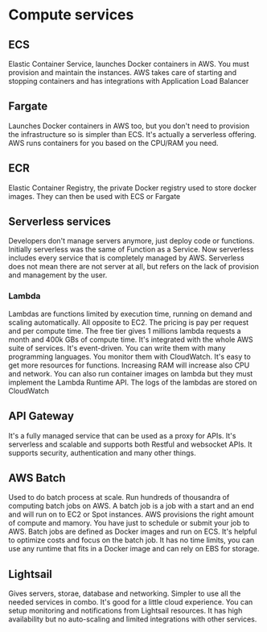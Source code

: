 # Compute services

## ECS
Elastic Container Service, launches Docker containers in AWS. You must provision and maintain the instances. AWS takes care of starting and stopping containers and has integrations with Application Load Balancer

## Fargate
Launches Docker containers in AWS too, but you don't need to provision the infrastructure so is simpler than ECS. It's actually a serverless offering. AWS runs containers for you based on the CPU/RAM you need.

## ECR
Elastic Container Registry, the private Docker registry used to store docker images. They can then be used with ECS or Fargate

## Serverless services
Developers don't manage servers anymore, just deploy code or functions. Initially serverless was the same of Function as a Service. Now serverless includes every service that is completely managed by AWS. Serverless does not mean there are not server at all, but refers on the lack of provision and management by the user.

### Lambda
Lambdas are functions limited by execution time, running on demand and scaling automatically. All opposite to EC2. The pricing is pay per request and per compute time. The free tier gives 1 millions lambda requests a month and 400k GBs of compute time. It's integrated with the whole AWS suite of services. It's event-driven. You can write them with many programming languages. You monitor them with CloudWatch. It's easy to get more resources for functions. Increasing RAM will increase also CPU and network. You can also run container images on lambda but they must implement the Lambda Runtime API.
The logs of the lambdas are stored on CloudWatch

## API Gateway
It's a fully managed service that can be used as a proxy for APIs. It's serverless and scalable and supports both Restful and websocket APIs. It supports security, authentication and many other things.

## AWS Batch
Used to do batch process at scale. Run hundreds of thousandra of computing batch jobs on AWS. A batch job is a job with a start and an end and will run on to EC2 or Spot instances. AWS provisions the right amount of compute and mamory. You have just to schedule or submit your job to AWS. Batch jobs are defined as Docker images and run on ECS. It's helpful to optimize costs and focus on the batch job. It has no time limits, you can use any runtime that fits in a Docker image and can rely on EBS for storage.

## Lightsail
Gives servers, storae, database and networking. Simpler to use all the needed services in combo. It's good for a little cloud experience. You can setup monitoring and notifications from Lightsail resources. It has high availability but no auto-scaling and limited integrations with other services.
